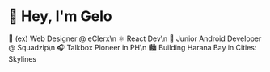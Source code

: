# 👋 Hey, I'm Gelo

🎨 (ex) Web Designer @ eClerx\n
⚛️ React Dev\n
📱 Junior Android Developer @ Squadzip\n
🎧 Talkbox Pioneer in PH\n
🏙️ Building Harana Bay in Cities: Skylines
